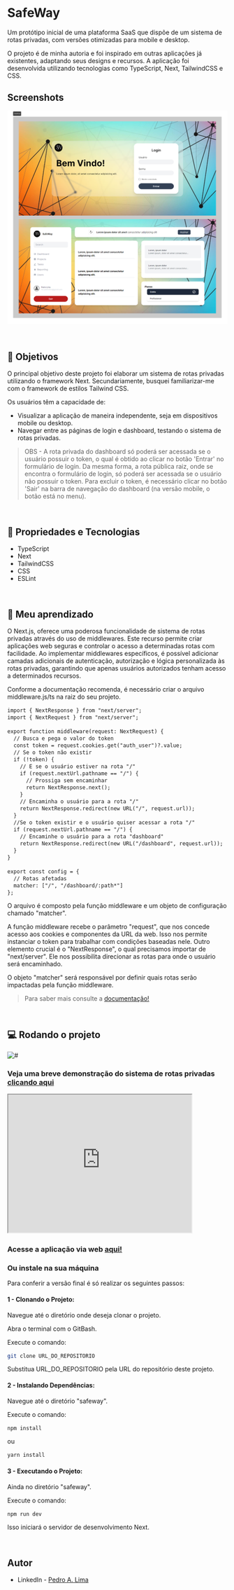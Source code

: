 # SafeWay

Um protótipo inicial de uma plataforma SaaS que dispõe de um sistema de rotas privadas, com versões otimizadas para mobile e desktop.

O projeto é de minha autoria e foi inspirado em outras aplicações já existentes, adaptando seus designs e recursos. A aplicação foi desenvolvida utilizando tecnologias como TypeScript, Next, TailwindCSS e CSS.

## Screenshots

![#](./public/section-desktop.png)

</br>

## 🎯 Objetivos

O principal objetivo deste projeto foi elaborar um sistema de rotas privadas utilizando o framework Next. Secundariamente, busquei familiarizar-me com o framework de estilos Tailwind CSS.

Os usuários têm a capacidade de:
- Visualizar a aplicação de maneira independente, seja em dispositivos mobile ou desktop.
- Navegar entre as páginas de login e dashboard, testando o sistema de rotas privadas. 

> OBS - A rota privada do dashboard só poderá ser acessada se o usuário possuir o token, o qual é obtido ao clicar no botão 'Entrar' no formulário de login. Da mesma forma, a rota pública raiz, onde se encontra o formulário de login, só poderá ser acessada se o usuário não possuir o token. Para excluir o token, é necessário clicar no botão 'Sair' na barra de navegação do dashboard (na versão mobile, o botão está no menu).

</br>

## 🔧 Propriedades e Tecnologias

- TypeScript
- Next 
- TailwindCSS
- CSS
- ESLint

</br>

## 🧠 Meu aprendizado

O Next.js, oferece uma poderosa funcionalidade de sistema de rotas privadas através do uso de middlewares. Este recurso permite criar aplicações web seguras e controlar o acesso a determinadas rotas com facilidade. Ao implementar middlewares específicos, é possível adicionar camadas adicionais de autenticação, autorização e lógica personalizada às rotas privadas, garantindo que apenas usuários autorizados tenham acesso a determinados recursos.

Conforme a documentação recomenda, é necessário criar o arquivo middleware.js/ts na raiz do seu projeto.

```tsx
import { NextResponse } from "next/server";
import { NextRequest } from "next/server";
 
export function middleware(request: NextRequest) {
  // Busca e pega o valor do token
  const token = request.cookies.get("auth_user")?.value;
  // Se o token não existir
  if (!token) {
    // E se o usuário estiver na rota "/"
    if (request.nextUrl.pathname == "/") {
      // Prossiga sem encaminhar
      return NextResponse.next();
    }
    // Encaminha o usuário para a rota "/"
    return NextResponse.redirect(new URL("/", request.url));
  }
  //Se o token existir e o usuário quiser acessar a rota "/"
  if (request.nextUrl.pathname == "/") {
    // Encaminhe o usuário para a rota "dashboard"
    return NextResponse.redirect(new URL("/dashboard", request.url));
  }
}

export const config = {
  // Rotas afetadas
  matcher: ["/", "/dashboard/:path*"]
};
```

O arquivo é composto pela função middleware e um objeto de configuração chamado "matcher".

A função middleware recebe o parâmetro "request", que nos concede acesso aos cookies e componentes da URL da web. Isso nos permite instanciar o token para trabalhar com condições baseadas nele. Outro elemento crucial é o "NextResponse", o qual precisamos importar de "next/server". Ele nos possibilita direcionar as rotas para onde o usuário será encaminhado.

O objeto "matcher" será responsável por definir quais rotas serão impactadas pela função middleware.

> Para saber mais consulte a [documentação!](https://nextjs.org/docs/app/building-your-application/routing/middleware)

</br>

## 💻 Rodando o projeto

![#](./public/mobile.gif)

### Veja uma breve demonstração do sistema de rotas privadas [clicando aqui](https://drive.google.com/file/d/1UXNEAALbqShYOaO_wtxYMYjgMb9aVReU/view?usp=sharing)

<iframe width="420" height="315" src="https://drive.google.com/file/d/1UXNEAALbqShYOaO_wtxYMYjgMb9aVReU/view?usp=sharing">
</iframe>

### Acesse a aplicação via web [aqui!](https://safeway-two.vercel.app/)

### Ou instale na sua máquina

Para conferir a versão final é só realizar os seguintes passos:

#### 1 - Clonando o Projeto:
Navegue até o diretório onde deseja clonar o projeto.

Abra o terminal com o GitBash.

Execute o comando:

```bash
git clone URL_DO_REPOSITORIO
```
Substitua URL_DO_REPOSITORIO pela URL do repositório deste projeto.

#### 2 - Instalando Dependências:
Navegue até o diretório "safeway".

Execute o comando:

```bash
npm install
```
ou
```bash
yarn install
```

#### 3 - Executando o Projeto:
Ainda no diretório "safeway".

Execute o comando:

```bash
npm run dev
```
Isso iniciará o servidor de desenvolvimento Next.

</br>

## Autor

- LinkedIn - [Pedro A. Lima](https://www.linkedin.com/in/pedroalima6/)
